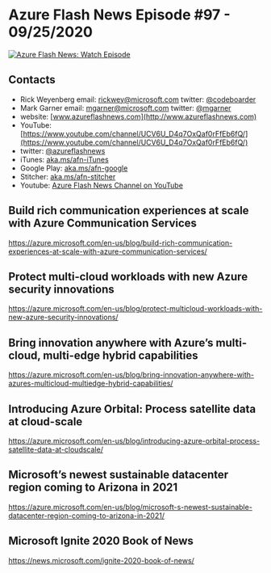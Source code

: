 # Azure Flash News Episode #97 - 09/25/2020

[![Azure Flash News: Watch Episode](https://img.youtube.com/vi/TjzwbIKTb9Y/0.jpg)](https://youtu.be/TjzwbIKTb9Y "Azure Flash News: Episode 97")

## Contacts

* Rick Weyenberg  email: rickwey@microsoft.com twitter: [@codeboarder](https://www.twitter.com/codeboarder)
* Mark Garner email: mgarner@microsoft.com twitter: [@mgarner](https://www.twitter.com/mgarner)
* website: [www.azureflashnews.com](http://www.azureflashnews.com)
* YouTube: [https://www.youtube.com/channel/UCV6U_D4q7OxQaf0rFfEb6fQ/](https://www.youtube.com/channel/UCV6U_D4q7OxQaf0rFfEb6fQ/)
* twitter: [@azureflashnews](https://www.twitter.com/azureflashnews)
* iTunes: [aka.ms/afn-iTunes](https://aka.ms/afn-iTunes)
* Google Play: [aka.ms/afn-google](https://aka.ms/afn-google)
* Stitcher: [aka.ms/afn-stitcher](https://aka.ms/afn-stitcher)
* Youtube: [Azure Flash News Channel on YouTube](https://www.youtube.com/channel/UCV6U_D4q7OxQaf0rFfEb6fQ)

## Build rich communication experiences at scale with Azure Communication Services
https://azure.microsoft.com/en-us/blog/build-rich-communication-experiences-at-scale-with-azure-communication-services/

## Protect multi-cloud workloads with new Azure security innovations
https://azure.microsoft.com/en-us/blog/protect-multicloud-workloads-with-new-azure-security-innovations/

## Bring innovation anywhere with Azure’s multi-cloud, multi-edge hybrid capabilities
https://azure.microsoft.com/en-us/blog/bring-innovation-anywhere-with-azures-multicloud-multiedge-hybrid-capabilities/ 

## Introducing Azure Orbital: Process satellite data at cloud-scale
https://azure.microsoft.com/en-us/blog/introducing-azure-orbital-process-satellite-data-at-cloudscale/

## Microsoft’s newest sustainable datacenter region coming to Arizona in 2021
https://azure.microsoft.com/en-us/blog/microsoft-s-newest-sustainable-datacenter-region-coming-to-arizona-in-2021/

## Microsoft Ignite 2020 Book of News
https://news.microsoft.com/ignite-2020-book-of-news/
